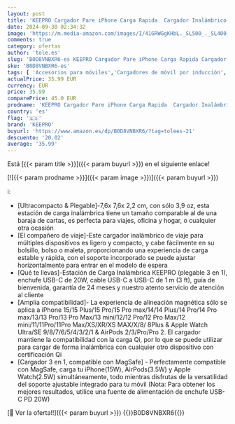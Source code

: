 ```yaml
---
layout: post
title: 'KEEPRO Cargador Pare iPhone Carga Rapida  Cargador Inalámbrico 3 en 1 Plegable para iPhone 16/15/14/13/12 Serie  AirPods Pro/4/3/2 & Apple Watch  Adaptador Incluido -Blanco Nieve'
date: 2024-09-30 02:34:32
image: 'https://m.media-amazon.com/images/I/41GRWGgKHbL._SL500_._SL400_.jpg'
comments: true
category: ofertas
author: 'tole.es'
slug: 'B0D8VNBXR6-es KEEPRO Cargador Pare iPhone Carga Rapida Cargador...'
sku: 'B0D8VNBXR6-es'
tags: [ 'Accesorios para móviles','Cargadores de móvil por inducción','Cargadores para móviles','Comunicación móvil y accesorios','Electrónica','apple','iphone','keepro','🇪🇸', ]
actualPrice: 35.99 EUR
currency: EUR
price: 35.99
comparePrice: 45.0 EUR
prodname: 'KEEPRO Cargador Pare iPhone Carga Rapida  Cargador Inalámbrico 3 en 1 Plegable para iPhone 16/15/14/13/12 Serie  AirPods Pro/4/3/2 & Apple Watch  Adaptador Incluido -Blanco Nieve'
country: 'es'
flag: '🇪🇸'
brand: 'KEEPRO'
buyurl: 'https://www.amazon.es/dp/B0D8VNBXR6/?tag=tolees-21'
descuento: '20.02'
average: '35.99'
---
```


Está [{{< param title >}}]({{< param buyurl >}}) en el siguiente enlace!

[![{{< param prodname >}}]({{< param image >}})]({{< param buyurl >}})

ℹ️:

- [Ultracompacto & Plegable]-7,6x 7,6x 2,2 cm, con sólo 3,9 oz, esta estación de carga inalámbrica tiene un tamaño comparable al de una baraja de cartas, es perfecta para viajes, oficina y hogar, o cualquier otra ocasión
- [El compañero de viaje]-Este cargador inalámbrico de viaje para múltiples dispositivos es ligero y compacto, y cabe fácilmente en su bolsillo, bolso o maleta, proporcionando una experiencia de carga estable y rápida, con el soporte incorporado se puede ajustar horizontalmente para entrar en el modelo de espera
- [Qué te llevas]-Estación de Carga Inalámbrica KEEPRO (plegable 3 en 1), enchufe USB-C de 20W, cable USB-C a USB-C de 1 m (3 ft), guía de bienvenida, garantía de 24 meses y nuestro atento servicio de atención al cliente
- [Amplia compatibilidad]- La experiencia de alineación magnética sólo se aplica a iPhone 15/15 Plus/15 Pro/15 Pro max/14/14 Plus/14 Pro/14 Pro max/13/13 Pro/13 Pro Max/13 mini/12/12 Pro/12 Pro Max/12 mini/11/11Pro/11Pro Max/XS/XR/XS MAX/X/8/ 8Plus & Apple Watch Ultra/SE 9/8/7/6/5/4/3/2/1 & AirPods 2/3/Pro/Pro 2. El cargador mantiene la compatibilidad con la carga Qi, por lo que se puede utilizar para cargar de forma inalámbrica con cualquier otro dispositivo con certificación Qi
- [Cargador 3 en 1, compatible con MagSafe] - Perfectamente compatible con MagSafe, carga tu iPhone(15W), AirPods(3.5W) y Apple Watch(2.5W) simultáneamente, todo mientras disfrutas de la versatilidad del soporte ajustable integrado para tu móvil (Nota: Para obtener los mejores resultados, utilice una fuente de alimentación de enchufe USB-C PD 20W)

[🛒 Ver la oferta!!]({{< param buyurl >}})
{{<world>}}B0D8VNBXR6{{</world>}}
